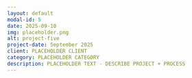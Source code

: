 ```yaml
---
layout: default
modal-id: 5
date: 2025-09-10
img: placeholder.png
alt: project-five
project-date: September 2025
client: PLACEHOLDER CLIENT
category: PLACEHOLDER CATEGORY
description: PLACEHOLDER TEXT - DESCRIBE PROJECT + PROCESS
---
```


